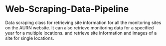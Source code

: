 # Web-Scraping-Data-Pipeline
Data scraping class for retrieving site information for all the monitoring sites
 on the AURN website. It can also retrieve monitoring data for a specified year for
 a multiple locations. and retrieve site information and images of a site for single
 locations.
